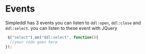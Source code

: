 # Events

Simpleddl has 3 events you can listen to `ddl:open`, `ddl:close` and `ddl:select`. you can listen to these event with JQuery


```javascript
 $("select").on("ddl:select", function(){
  //your code goes here
});
```
